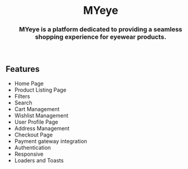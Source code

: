 # <h1 align="center"> MYeye</h1>
<h3 align="center">MYeye is a platform dedicated to providing a seamless shopping experience for eyewear products.</h3>
<br/>

## Features

- Home Page
- Product Listing Page
- Filters
- Search
- Cart Management
- Wishlist Management
- User Profile Page
- Address Management
- Checkout Page
- Payment gateway integration
- Authentication
- Responsive
- Loaders and Toasts



